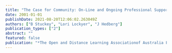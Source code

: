 ```yaml
---
title: "The Case for Community: On-Line and Ongoing Professional Support for Communities of Practice"
date: 2001-01-01
publishDate: 2021-08-20T12:06:02.263049Z
authors: ["B Stuckey", "Lori Lockyer", "J Hedberg"]
publication_types: ["2"]
abstract: ""
featured: false
publication: "*The Open and Distance Learning Associationof Australia Forum*"
---
```


